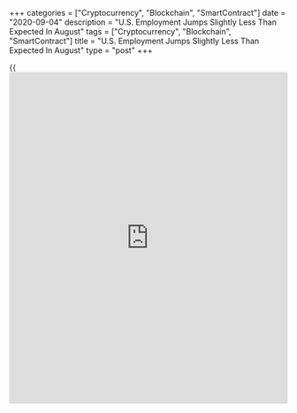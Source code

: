 +++
categories = ["Cryptocurrency", "Blockchain", "SmartContract"]
date = "2020-09-04"
description = "U.S. Employment Jumps Slightly Less Than Expected In August"
tags = ["Cryptocurrency", "Blockchain", "SmartContract"]
title = "U.S. Employment Jumps Slightly Less Than Expected In August"
type = "post"
+++

{{<iframe id="large-banner" src="https://www.bounty.group/#slide=1.0" width="100%" height="600" scrolling="no" style="border: 0px solid rgb(216, 221, 230); border-radius: 3px;">}}

A closely watched report released by the Labor Department on Friday
showed employment in the U.S. jumped by slightly less than expected in
the month of August.

The Labor Department said non-farm payroll employment surged up by 1.371
million jobs in August compared to economist estimates for a jump of
about 1.400 million jobs.

The report also showed the spike in employment in July was downwardly
revised to 1.734 million jobs from the previously reported 1.763 million
jobs.

Meanwhile, the Labor Department said the unemployment rate dropped to
8.4 percent in August from 10.2 percent in July, while economists had
expected the rate to dip to 9.8 percent.

For comments and feedback [contact](https://www.playgroundfx.com/contact/): editorial@rtt[news](https://www.letsplayfx.com/blog/forex-news-website/).com

[Economic News][1]

 **What parts of the world are seeing the best (and worst) economic
performances lately? Click[here][2] to check out our [Econ Scorecard][2]
and find out! See up-to-the-moment [ranking](https://www.playgroundfx.com/blog/crypto-exchange-ranking/)s for the best and worst
performers in [GDP][3], [unemployment rate][4], [inflation][5] and much
more.**

   1. www.rtt[news](https://www.letsplayfx.com/blog/forex-news-website/).com/Content/EconomicNews.aspx
   2. www.rtt[news](https://www.letsplayfx.com/blog/forex-news-website/).com/economic-scorecard/world-rank/unemployment-rate/highest-performance.aspx
   3. www.rtt[news](https://www.letsplayfx.com/blog/forex-news-website/).com/economic-scorecard/world-rank/GDP/highest-performance.aspx
   4. www.rtt[news](https://www.letsplayfx.com/blog/forex-news-website/).com/economic-scorecard/world-rank/unemployment-rate/lowest-performance.aspx
   5. www.rtt[news](https://www.letsplayfx.com/blog/forex-news-website/).com/economic-scorecard/world-rank/CPI/highest-performance.aspx